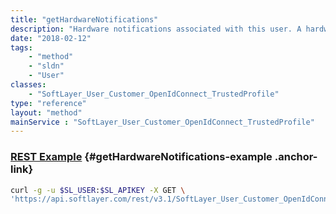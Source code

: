 ```yaml
---
title: "getHardwareNotifications"
description: "Hardware notifications associated with this user. A hardware notification links a user to a piece of hardware, and that user will be notified if any monitors on that hardware fail, if the monitors have a status of 'Notify User'."
date: "2018-02-12"
tags:
    - "method"
    - "sldn"
    - "User"
classes:
    - "SoftLayer_User_Customer_OpenIdConnect_TrustedProfile"
type: "reference"
layout: "method"
mainService : "SoftLayer_User_Customer_OpenIdConnect_TrustedProfile"
---
```


### [REST Example](#getHardwareNotifications-example) <a href="/article/rest/"><i class="fas fa-question"></i></a> {#getHardwareNotifications-example .anchor-link} 
```bash
curl -g -u $SL_USER:$SL_APIKEY -X GET \
'https://api.softlayer.com/rest/v3.1/SoftLayer_User_Customer_OpenIdConnect_TrustedProfile/{SoftLayer_User_Customer_OpenIdConnect_TrustedProfileID}/getHardwareNotifications'
```
